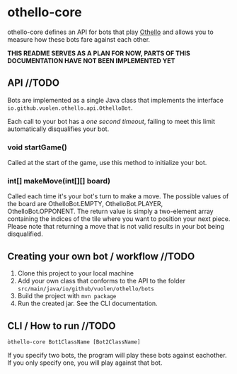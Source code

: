 # othello-core

othello-core defines an API for bots that play [Othello](https://www.worldothello.org/about/about-othello/othello-rules/official-rules/english) and allows you to measure how these bots fare against each other.

**THIS README SERVES AS A PLAN FOR NOW, PARTS OF THIS DOCUMENTATION HAVE NOT BEEN IMPLEMENTED YET**

## API //TODO

Bots are implemented as a single Java class that implements the interface `io.github.vuolen.othello.api.OthelloBot`.

Each call to your bot has a *one second timeout*, failing to meet this limit automatically disqualifies your bot.

### void startGame()
Called at the start of the game, use this method to initialize your bot.

### int[] makeMove(int[][] board)
Called each time it's your bot's turn to make a move. The possible values of the board are OthelloBot.EMPTY, OthelloBot.PLAYER, OthelloBot.OPPONENT.
The return value is simply a two-element array containing the indices of the tile where you want to position your next piece. Please note that returning a move that is not valid results in your bot being disqualified.

## Creating your own bot / workflow //TODO

1. Clone this project to your local machine
2. Add your own class that conforms to the API to the folder `src/main/java/io/github/vuolen/othello/bots`
3. Build the project with `mvn package`
4. Run the created jar. See the CLI documentation.

## CLI / How to run //TODO

`òthello-core Bot1ClassName [Bot2ClassName]`

If you specify two bots, the program will play these bots against eachother. If you only specify one, you will play against that bot.
